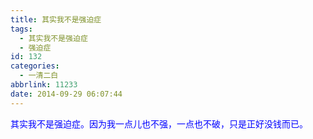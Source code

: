 ```yaml
---
title: 其实我不是强迫症
tags:
  - 其实我不是强迫症
  - 强迫症
id: 132
categories:
  - 一清二白
abbrlink: 11233
date: 2014-09-29 06:07:44
---
```


<span style="color: #0000ff;">其实我不是强迫症。因为我一点儿也不强，一点也不破，只是正好没钱而已。</span>
